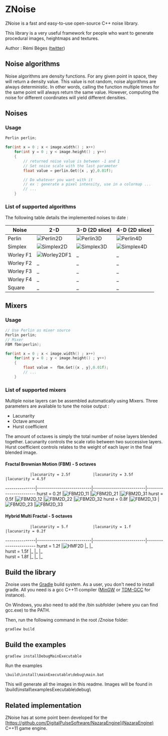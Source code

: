 # ZNoise
ZNoise is a fast and easy-to-use open-source C++ noise library.

This library is a very useful framework for people who want to generate procedural images, heightmaps and textures.

Author : Rémi Bèges ([twitter](https://twitter.com/remibgs))

## Noise algorithms

Noise algorithms are density functions. For any given point in space, they will return a density value.
This value is not random, noise algorithms are always deterministic.
In other words, calling the function multiple times for the same point will always return the same value.
However, computing the noise for different coordinates will yield different densities.

## Noises
### Usage
```c
Perlin perlin;

for(int x = 0 ; x < image.width() ; x++)
    for(int y = 0 ; y < image.height() ; y++)
    {
        // returned noise value is between -1 and 1
        // Set noise scale with the last parameter
        float value = perlin.Get({x , y},0.01f);

        // Do whatever you want with it
        // ex : generate a pixel intensity, use in a colormap ...
        // ...
    }

```
### List of supported algorithms

The following table details the implemented noises to date :

[Perlin2D]: https://github.com/Overdrivr/ZNoise/blob/master/example-images/perlin2d.bmp "Perlin 2d"
[Perlin3D]: https://github.com/Overdrivr/ZNoise/blob/master/example-images/perlin3d.bmp "Perlin 3d"
[Perlin4D]: https://github.com/Overdrivr/ZNoise/blob/master/example-images/perlin4d.bmp "Perlin 4d"
[Simplex2D]: https://github.com/Overdrivr/ZNoise/blob/master/example-images/simplex2d.bmp "Simplex 2d"
[Simplex3D]: https://github.com/Overdrivr/ZNoise/blob/master/example-images/simplex3d.bmp "Simplex 3d"
[Simplex4D]: https://github.com/Overdrivr/ZNoise/blob/master/example-images/simplex4d.bmp "Simplex 4d"
[Worley2DF1]: https://github.com/Overdrivr/ZNoise/blob/master/example-images/worley2d.bmp "Worley 2d"
[FBM2D]: https://github.com/Overdrivr/ZNoise/blob/master/example-images/fbm_h0.8_l2.5.bmp "FBM 2d"
[HMF2D]: https://github.com/Overdrivr/ZNoise/blob/master/example-images/hybridmultifractal.bmp "HMF 2d"

Noise     | 2-D                       | 3-D (2D slice)           | 4-D (2D slice)
----------|---------------------------|--------------------------|-----
Perlin    |![Perlin2D][Perlin2D]      |![Perlin3D][Perlin3D]     |![Perlin4D][Perlin4D]    
Simplex   |![Simplex2D][Simplex2D]    |![Simplex3D][Simplex3D]   |![Simplex4D][Simplex4D]   
Worley F1 |![Worley2DF1][Worley2DF1]  |_                         |_
Worley F2 |_                          |_                         |_
Worley F3 |_                          |_                         |_
Worley F4 |_                          |_                         |_
Square    |_                          |_                         |_

## Mixers
### Usage
```c
// Use Perlin as mixer source
Perlin perlin;
// Mixer
FBM fbm(perlin);

for(int x = 0 ; x < image.width() ; x++)
    for(int y = 0 ; y < image.height() ; y++)
    {
        float value =  fbm.Get({x , y},0.01f);
        // ...
    }

```

### List of supported mixers

Multiple noise layers can be assembled automatically using Mixers.
Three parameters are available to tune the noise output :
 * Lacunarity
 * Octave amount
 * Hurst coefficient

The amount of octaves is simply the total number of noise layers blended together.
Lacunarity controls the scale ratio between two successive layers.
Hurst coefficient controls relates to the weight of each layer in the final blended image.

#### Fractal Brownian Motion (FBM) - 5 octaves

[FBM2D_11]: https://github.com/Overdrivr/ZNoise/blob/master/example-images/fbm_h0.2_l2.5.bmp
[FBM2D_12]: https://github.com/Overdrivr/ZNoise/blob/master/example-images/fbm_h0.5_l2.5.bmp
[FBM2D_13]: https://github.com/Overdrivr/ZNoise/blob/master/example-images/fbm_h0.8_l2.5.bmp

[FBM2D_21]: https://github.com/Overdrivr/ZNoise/blob/master/example-images/fbm_h0.2_l3.5.bmp
[FBM2D_22]: https://github.com/Overdrivr/ZNoise/blob/master/example-images/fbm_h0.5_l3.5.bmp
[FBM2D_23]: https://github.com/Overdrivr/ZNoise/blob/master/example-images/fbm_h0.8_l3.5.bmp

[FBM2D_31]: https://github.com/Overdrivr/ZNoise/blob/master/example-images/fbm_h0.2_l4.5.bmp
[FBM2D_32]: https://github.com/Overdrivr/ZNoise/blob/master/example-images/fbm_h0.5_l4.5.bmp
[FBM2D_33]: https://github.com/Overdrivr/ZNoise/blob/master/example-images/fbm_h0.8_l4.5.bmp

               |lacunarity = 2.5f          |lacunarity = 3.5f         |lacunarity = 4.5f
---------------|---------------------------|--------------------------|-----------------------
hurst = 0.2f   |![FBM2D_11][FBM2D_11]      |![FBM2D_21][FBM2D_21]     |![FBM2D_31][FBM2D_31]
hurst = 0.5f   |![FBM2D_12][FBM2D_12]      |![FBM2D_22][FBM2D_22]     |![FBM2D_32][FBM2D_32]
hurst = 0.8f   |![FBM2D_13][FBM2D_13]      |![FBM2D_23][FBM2D_23]     |![FBM2D_33][FBM2D_33]


#### Hybrid Multi Fractal - 5 octaves
               |lacunarity = 5.f           |lacunarity = 1.f          |lacunarity = 0.2f
---------------|---------------------------|--------------------------|-----------------------
hurst = 1.2f   |![HMF2D][HMF2D]           |_                         |_    
hurst = 1.5f   |_                          |_                         |_  
hurst = 1.8f   |_                          |_                         |_

## Build the library

Znoise uses the [Gradle](http://gradle.org/) build system. As a user,  you don't need to install gradle. All you need is a gcc C++11 compiler ([MinGW](http://www.mingw.org/) or [TDM-GCC](http://tdm-gcc.tdragon.net/) for instance).

On Windows, you also need to add the /bin subfolder (where you can find gcc.exe) to the PATH.

Then, run the following command in the root /Znoise folder:

```
gradlew build
```

## Build the examples
```
gradlew installDebugMainExecutable
```
Run the examples
```
\build\install\mainExecutable\debug\main.bat
```
This will generate all the images in this readme. Images will be found in \build\install\examplesExecutable\debug\

## Related implementation
ZNoise has at some point been developed for the [https://github.com/DigitalPulseSoftware/NazaraEngine](NazaraEngine) C++11 game engine.
